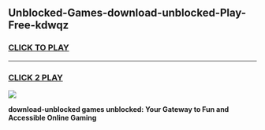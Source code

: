 
## Unblocked-Games-download-unblocked-Play-Free-kdwqz
<h3>
<a href="https://premium76.site?title=download-unblocked&ref=21A">CLICK TO PLAY</a></h3>
<hr>

<h3>
<a href="https://premium76.site?title=download-unblocked&ref=21A">CLICK 2 PLAY</a>
  
</h3>

<a href="https://premium76.site?title=download-unblocked&ref=21A"><img src="https://clearcache.store/games.png"></a>


**download-unblocked games unblocked: Your Gateway to Fun and Accessible Online Gaming**
